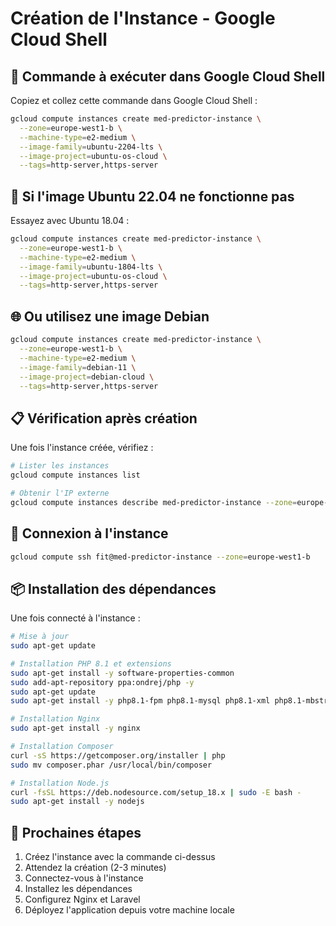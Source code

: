 # Création de l'Instance - Google Cloud Shell

## 🚀 Commande à exécuter dans Google Cloud Shell

Copiez et collez cette commande dans Google Cloud Shell :

```bash
gcloud compute instances create med-predictor-instance \
  --zone=europe-west1-b \
  --machine-type=e2-medium \
  --image-family=ubuntu-2204-lts \
  --image-project=ubuntu-os-cloud \
  --tags=http-server,https-server
```

## 🔧 Si l'image Ubuntu 22.04 ne fonctionne pas

Essayez avec Ubuntu 18.04 :

```bash
gcloud compute instances create med-predictor-instance \
  --zone=europe-west1-b \
  --machine-type=e2-medium \
  --image-family=ubuntu-1804-lts \
  --image-project=ubuntu-os-cloud \
  --tags=http-server,https-server
```

## 🌐 Ou utilisez une image Debian

```bash
gcloud compute instances create med-predictor-instance \
  --zone=europe-west1-b \
  --machine-type=e2-medium \
  --image-family=debian-11 \
  --image-project=debian-cloud \
  --tags=http-server,https-server
```

## 📋 Vérification après création

Une fois l'instance créée, vérifiez :

```bash
# Lister les instances
gcloud compute instances list

# Obtenir l'IP externe
gcloud compute instances describe med-predictor-instance --zone=europe-west1-b --format="value(networkInterfaces[0].accessConfigs[0].natIP)"
```

## 🔗 Connexion à l'instance

```bash
gcloud compute ssh fit@med-predictor-instance --zone=europe-west1-b
```

## 📦 Installation des dépendances

Une fois connecté à l'instance :

```bash
# Mise à jour
sudo apt-get update

# Installation PHP 8.1 et extensions
sudo apt-get install -y software-properties-common
sudo add-apt-repository ppa:ondrej/php -y
sudo apt-get update
sudo apt-get install -y php8.1-fpm php8.1-mysql php8.1-xml php8.1-mbstring php8.1-curl php8.1-zip php8.1-gd php8.1-bcmath php8.1-intl

# Installation Nginx
sudo apt-get install -y nginx

# Installation Composer
curl -sS https://getcomposer.org/installer | php
sudo mv composer.phar /usr/local/bin/composer

# Installation Node.js
curl -fsSL https://deb.nodesource.com/setup_18.x | sudo -E bash -
sudo apt-get install -y nodejs
```

## 🎯 Prochaines étapes

1. Créez l'instance avec la commande ci-dessus
2. Attendez la création (2-3 minutes)
3. Connectez-vous à l'instance
4. Installez les dépendances
5. Configurez Nginx et Laravel
6. Déployez l'application depuis votre machine locale
